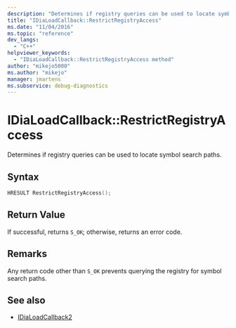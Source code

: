 ```yaml
---
description: "Determines if registry queries can be used to locate symbol search paths."
title: "IDiaLoadCallback::RestrictRegistryAccess"
ms.date: "11/04/2016"
ms.topic: "reference"
dev_langs:
  - "C++"
helpviewer_keywords:
  - "IDiaLoadCallback::RestrictRegistryAccess method"
author: "mikejo5000"
ms.author: "mikejo"
manager: jmartens
ms.subservice: debug-diagnostics
---
```

# IDiaLoadCallback::RestrictRegistryAccess

Determines if registry queries can be used to locate symbol search paths.

## Syntax

```C++
HRESULT RestrictRegistryAccess();
```

## Return Value
 If successful, returns `S_OK`; otherwise, returns an error code.

## Remarks
 Any return code other than `S_OK` prevents querying the registry for symbol search paths.

## See also
- [IDiaLoadCallback2](../../debugger/debug-interface-access/idialoadcallback2.md)
